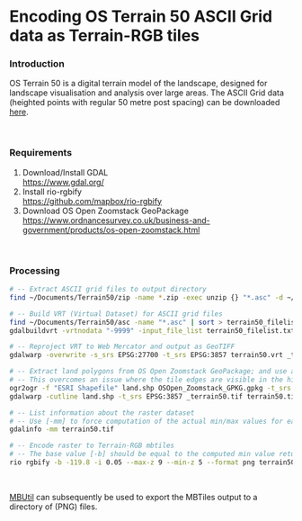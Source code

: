 # Encoding OS Terrain 50 ASCII Grid data as Terrain-RGB tiles

### Introduction

OS Terrain 50 is a digital terrain model of the landscape, designed for landscape visualisation and analysis over large
areas. The ASCII Grid data (heighted points with regular 50 metre post spacing) can be downloaded [here](https://www.ordnancesurvey.co.uk/business-and-government/products/terrain-50.html).

<br>

### Requirements

1) Download/Install GDAL<br>https://www.gdal.org/
2) Install rio-rgbify<br>https://github.com/mapbox/rio-rgbify
3) Download OS Open Zoomstack GeoPackage<br>https://www.ordnancesurvey.co.uk/business-and-government/products/os-open-zoomstack.html

<br>

### Processing

```sh
# -- Extract ASCII grid files to output directory
find ~/Documents/Terrain50/zip -name *.zip -exec unzip {} "*.asc" -d ~/Desktop/Terrain50/asc \;

# -- Build VRT (Virtual Dataset) for ASCII grid files
find ~/Documents/Terrain50/asc -name "*.asc" | sort > terrain50_filelist.txt
gdalbuildvrt -vrtnodata "-9999" -input_file_list terrain50_filelist.txt terrain50.vrt

# -- Reproject VRT to Web Mercator and output as GeoTIFF
gdalwarp -overwrite -s_srs EPSG:27700 -t_srs EPSG:3857 terrain50.vrt _terrain50.tif

# -- Extract land polygons from OS Open Zoomstack GeoPackage; and use as a mask/cutline to clip DTM
# -- This overcomes an issue where the tile edges are visible in the hillshade layer
ogr2ogr -f "ESRI Shapefile" land.shp OSOpen_Zoomstack_GPKG.gpkg -t_srs EPSG:3857 -sql "SELECT * FROM land"
gdalwarp -cutline land.shp -t_srs EPSG:3857 _terrain50.tif terrain50.tif

# -- List information about the raster dataset
# -- Use [-mm] to force computation of the actual min/max values for each band 
gdalinfo -mm terrain50.tif

# -- Encode raster to Terrain-RGB mbtiles
# -- The base value [-b] should be equal to the computed min value returned from the gdalinfo command
rio rgbify -b -119.8 -i 0.05 --max-z 9 --min-z 5 --format png terrain50.tif terrain50.mbtiles
```

<br>

[MBUtil](https://github.com/mapbox/mbutil) can subsequently be used to export the MBTiles output to a directory of (PNG) files.
